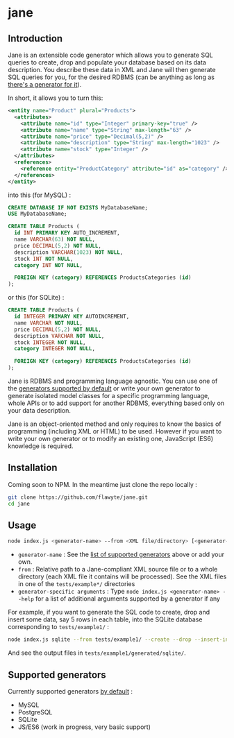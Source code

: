 # jane

## Introduction

Jane is an extensible code generator which allows you to generate SQL queries to create, drop and populate your database based on its data description. You describe these data in XML and Jane will then generate SQL queries for you, for the desired RDBMS (can be anything as long as [there's a generator for it](https://github.com/flawyte/jane/tree/master/src/generators)).

In short, it allows you to turn this:

```xml
<entity name="Product" plural="Products">
  <attributes>
    <attribute name="id" type="Integer" primary-key="true" />
    <attribute name="name" type="String" max-length="63" />
    <attribute name="price" type="Decimal(5,2)" />
    <attribute name="description" type="String" max-length="1023" />
    <attribute name="stock" type="Integer" />
  </attributes>
  <references>
    <reference entity="ProductCategory" attribute="id" as="category" />
  </references>
</entity>
```

into this (for MySQL) :

```sql
CREATE DATABASE IF NOT EXISTS MyDatabaseName;
USE MyDatabaseName;

CREATE TABLE Products (
  id INT PRIMARY KEY AUTO_INCREMENT,
  name VARCHAR(63) NOT NULL,
  price DECIMAL(5,2) NOT NULL,
  description VARCHAR(1023) NOT NULL,
  stock INT NOT NULL,
  category INT NOT NULL,

  FOREIGN KEY (category) REFERENCES ProductsCategories (id)
);
```

or this (for SQLite) :

```sql
CREATE TABLE Products (
  id INTEGER PRIMARY KEY AUTOINCREMENT,
  name VARCHAR NOT NULL,
  price DECIMAL(5,2) NOT NULL,
  description VARCHAR NOT NULL,
  stock INTEGER NOT NULL,
  category INTEGER NOT NULL,

  FOREIGN KEY (category) REFERENCES ProductsCategories (id)
);
```

Jane is RDBMS and programming language agnostic. You can use one of the [generators supported by default](#supported-generators) or write your own generator to generate isolated model classes for a specific programming language, whole APIs or to add support for another RDBMS, everything based only on your data description.

Jane is an object-oriented method and only requires to know the basics of programming (including XML or HTML) to be used. However if you want to write your own generator or to modify an existing one, JavaScript (ES6) knowledge is required.

## Installation

Coming soon to NPM. In the meantime just clone the repo locally :

```bash
git clone https://github.com/flawyte/jane.git
cd jane
```

## Usage

```bash
node index.js <generator-name> --from <XML file/directory> [<generator-specific arguments>]
```

- `generator-name` : See the [list of supported generators](#supported-generators) above or add your own.
- `from` : Relative path to a Jane-compliant XML source file or to a whole directory (each XML file it contains will be processed). See the XML files in one of the `tests/example*/` directories
- `generator-specific arguments` : Type `node index.js <generator-name> --help` for a list of additional arguments supported by a generator if any

For example, if you want to generate the SQL code to create, drop and insert some data, say 5 rows in each table, into the SQLite database corresponding to `tests/example1/` :

```bash
node index.js sqlite --from tests/example1/ --create --drop --insert-into=5
```

And see the output files in `tests/example1/generated/sqlite/`.

## Supported generators

Currently supported generators [by default](https://github.com/flawyte/jane/tree/master/src/generators) :

- MySQL
- PostgreSQL
- SQLite
- JS/ES6 (work in progress, very basic support)
